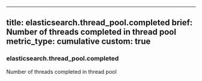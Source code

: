 
---
title: elasticsearch.thread_pool.completed
brief: Number of threads completed in thread pool
metric_type: cumulative
custom: true
---
### elasticsearch.thread_pool.completed

Number of threads completed in thread pool
